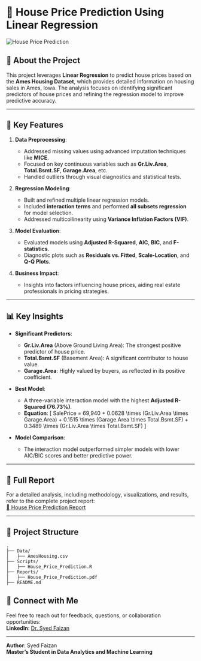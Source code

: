 # 🏡 House Price Prediction Using Linear Regression

![House Price Prediction](https://github.com/SYEDFAIZAN1987/House-Price-Prediction/blob/main/pic%801.jpg)

## 📘 About the Project

This project leverages **Linear Regression** to predict house prices based on the **Ames Housing Dataset**, which provides detailed information on housing sales in Ames, Iowa. The analysis focuses on identifying significant predictors of house prices and refining the regression model to improve predictive accuracy.

---

## 🔑 Key Features

1. **Data Preprocessing**:
   - Addressed missing values using advanced imputation techniques like **MICE**.
   - Focused on key continuous variables such as **Gr.Liv.Area**, **Total.Bsmt.SF**, **Garage.Area**, etc.
   - Handled outliers through visual diagnostics and statistical tests.

2. **Regression Modeling**:
   - Built and refined multiple linear regression models.
   - Included **interaction terms** and performed **all subsets regression** for model selection.
   - Addressed multicollinearity using **Variance Inflation Factors (VIF)**.

3. **Model Evaluation**:
   - Evaluated models using **Adjusted R-Squared**, **AIC**, **BIC**, and **F-statistics**.
   - Diagnostic plots such as **Residuals vs. Fitted**, **Scale-Location**, and **Q-Q Plots**.

4. **Business Impact**:
   - Insights into factors influencing house prices, aiding real estate professionals in pricing strategies.

---

## 📊 Key Insights

- **Significant Predictors**:
  - **Gr.Liv.Area** (Above Ground Living Area): The strongest positive predictor of house price.
  - **Total.Bsmt.SF** (Basement Area): A significant contributor to house value.
  - **Garage.Area**: Highly valued by buyers, as reflected in its positive coefficient.

- **Best Model**:
  - A three-variable interaction model with the highest **Adjusted R-Squared (76.73%)**.
  - **Equation**:
    \[
    SalePrice = 69,940 + 0.0628 \times (Gr.Liv.Area \times Garage.Area) + 0.1515 \times (Garage.Area \times Total.Bsmt.SF) + 0.3489 \times (Gr.Liv.Area \times Total.Bsmt.SF)
    \]

- **Model Comparison**:
  - The interaction model outperformed simpler models with lower AIC/BIC scores and better predictive power.

---

## 📜 Full Report

For a detailed analysis, including methodology, visualizations, and results, refer to the complete project report:  
[📄 House Price Prediction Report](https://github.com/SYEDFAIZAN1987/House-Price-Prediction/blob/main/House%20Price%20Prediction.pdf)

---

## 📂 Project Structure

```
.
├── Data/
│   ├── AmesHousing.csv
├── Scripts/
│   ├── House_Price_Prediction.R
├── Reports/
│   ├── House_Price_Prediction.pdf
├── README.md
```
## 🤝 Connect with Me

Feel free to reach out for feedback, questions, or collaboration opportunities:  
**LinkedIn**: [Dr. Syed Faizan](https://www.linkedin.com/in/drsyedfaizanmd/)

---

**Author**: Syed Faizan  
**Master’s Student in Data Analytics and Machine Learning**
